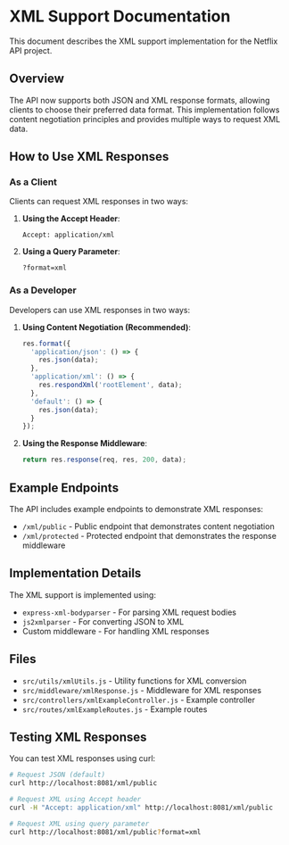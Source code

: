 # XML Support Documentation

This document describes the XML support implementation for the Netflix API project.

## Overview

The API now supports both JSON and XML response formats, allowing clients to choose their preferred data format. This implementation follows content negotiation principles and provides multiple ways to request XML data.

## How to Use XML Responses

### As a Client

Clients can request XML responses in two ways:

1. **Using the Accept Header**:
   ```
   Accept: application/xml
   ```

2. **Using a Query Parameter**:
   ```
   ?format=xml
   ```

### As a Developer

Developers can use XML responses in two ways:

1. **Using Content Negotiation (Recommended)**:
   ```javascript
   res.format({
     'application/json': () => {
       res.json(data);
     },
     'application/xml': () => {
       res.respondXml('rootElement', data);
     },
     'default': () => {
       res.json(data);
     }
   });
   ```

2. **Using the Response Middleware**:
   ```javascript
   return res.response(req, res, 200, data);
   ```

## Example Endpoints

The API includes example endpoints to demonstrate XML responses:

- `/xml/public` - Public endpoint that demonstrates content negotiation
- `/xml/protected` - Protected endpoint that demonstrates the response middleware

## Implementation Details

The XML support is implemented using:

- `express-xml-bodyparser` - For parsing XML request bodies
- `js2xmlparser` - For converting JSON to XML
- Custom middleware - For handling XML responses

## Files

- `src/utils/xmlUtils.js` - Utility functions for XML conversion
- `src/middleware/xmlResponse.js` - Middleware for XML responses
- `src/controllers/xmlExampleController.js` - Example controller
- `src/routes/xmlExampleRoutes.js` - Example routes

## Testing XML Responses

You can test XML responses using curl:

```bash
# Request JSON (default)
curl http://localhost:8081/xml/public

# Request XML using Accept header
curl -H "Accept: application/xml" http://localhost:8081/xml/public

# Request XML using query parameter
curl http://localhost:8081/xml/public?format=xml
```
